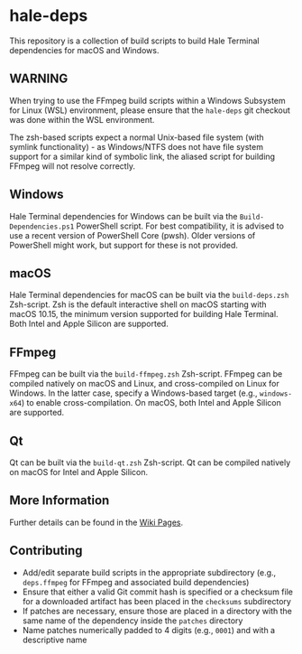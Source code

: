 # hale-deps

This repository is a collection of build scripts to build Hale Terminal dependencies for macOS and Windows.

## WARNING

When trying to use the FFmpeg build scripts within a Windows Subsystem for Linux (WSL) environment, please ensure that the `hale-deps` git checkout was done within the WSL environment.

The zsh-based scripts expect a normal Unix-based file system (with symlink functionality) - as Windows/NTFS does not have file system support for a similar kind of symbolic link, the aliased script for building FFmpeg will not resolve correctly.

## Windows

Hale Terminal dependencies for Windows can be built via the `Build-Dependencies.ps1` PowerShell script. For best compatibility, it is advised to use a recent version of PowerShell Core (pwsh). Older versions of PowerShell might work, but support for these is not provided.

## macOS

Hale Terminal dependencies for macOS can be built via the `build-deps.zsh` Zsh-script. Zsh is the default interactive shell on macOS starting with macOS 10.15, the minimum version supported for building Hale Terminal. Both Intel and Apple Silicon are supported.

## FFmpeg

FFmpeg can be built via the `build-ffmpeg.zsh` Zsh-script. FFmpeg can be compiled natively on macOS and Linux, and cross-compiled on Linux for Windows. In the latter case, specify a Windows-based target (e.g., `windows-x64`) to enable cross-compilation. On macOS, both Intel and Apple Silicon are supported.

## Qt

Qt can be built via the `build-qt.zsh` Zsh-script. Qt can be compiled natively on macOS for Intel and Apple Silicon.

## More Information

Further details can be found in the [Wiki Pages](https://github.com/HaleLP/hale-deps/wiki).

## Contributing

* Add/edit separate build scripts in the appropriate subdirectory (e.g., `deps.ffmpeg` for FFmpeg and associated build dependencies)
* Ensure that either a valid Git commit hash is specified or a checksum file for a downloaded artifact has been placed in the `checksums` subdirectory
* If patches are necessary, ensure those are placed in a directory with the same name of the dependency inside the `patches` directory
* Name patches numerically padded to 4 digits (e.g., `0001`) and with a descriptive name
